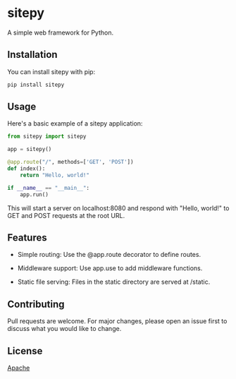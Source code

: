 # sitepy

A simple web framework for Python.

## Installation

You can install sitepy with pip:

```sh
pip install sitepy
```

## Usage

Here's a basic example of a sitepy application:

```python
from sitepy import sitepy

app = sitepy()

@app.route("/", methods=['GET', 'POST'])
def index():
    return "Hello, world!"

if __name__ == "__main__":
    app.run()
```

This will start a server on localhost:8080 and respond with "Hello, world!" to GET and POST requests at the root URL.

## Features

- Simple routing: Use the @app.route decorator to define routes.

- Middleware support: Use app.use to add middleware functions.

- Static file serving: Files in the static directory are served at /static.

## Contributing

Pull requests are welcome. For major changes, please open an issue first to discuss what you would like to change.

## License
[Apache](sitepy/LICENSE)
